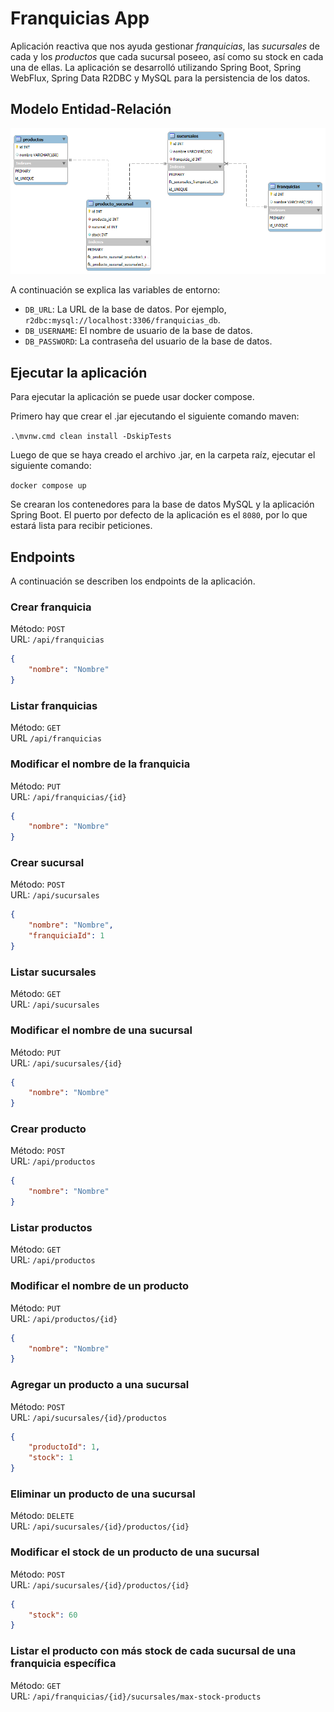 # Franquicias App
Aplicación reactiva que nos ayuda gestionar _franquicias_, las _sucursales_ de cada y los _productos_ que cada sucursal poseeo, así como su stock en cada una de ellas. La aplicación se desarrolló utilizando Spring Boot, Spring WebFlux, Spring Data R2DBC y MySQL para la persistencia de los datos.

## Modelo Entidad-Relación
![Modelo ER](https://github.com/cortzero/franquicias-app-webflux/blob/master/franquicias_model.png)

A continuación se explica las variables de entorno:

- `DB_URL`: La URL de la base de datos. Por ejemplo, `r2dbc:mysql://localhost:3306/franquicias_db`.
- `DB_USERNAME`: El nombre de usuario de la base de datos.
- `DB_PASSWORD`: La contraseña del usuario de la base de datos.

## Ejecutar la aplicación
Para ejecutar la aplicación se puede usar docker compose. 

Primero hay que crear el .jar ejecutando el siguiente comando maven:

`.\mvnw.cmd clean install -DskipTests`

Luego de que se haya creado el archivo .jar, en la carpeta raíz, ejecutar el siguiente comando:

`docker compose up`

Se crearan los contenedores para la base de datos MySQL y la aplicación Spring Boot. El puerto por defecto de la aplicación es el `8080`, por lo que estará lista para recibir peticiones.

## Endpoints

A continuación se describen los endpoints de la aplicación.

### Crear franquicia
Método: `POST`\
URL: `/api/franquicias`
```json
{
    "nombre": "Nombre"
}
```

### Listar franquicias
Método: `GET`\
URL `/api/franquicias`

### Modificar el nombre de la franquicia
Método: `PUT`\
URL: `/api/franquicias/{id}`
```json
{
    "nombre": "Nombre"
}
```

### Crear sucursal
Método: `POST`\
URL: `/api/sucursales`
```json
{
    "nombre": "Nombre",
    "franquiciaId": 1
}
```

### Listar sucursales
Método: `GET`\
URL: `/api/sucursales`

### Modificar el nombre de una sucursal
Método: `PUT`\
URL: `/api/sucursales/{id}`
```json
{
    "nombre": "Nombre"
}
```

### Crear producto
Método: `POST`\
URL: `/api/productos`
```json
{
    "nombre": "Nombre"
}
```

### Listar productos
Método: `GET`\
URL: `/api/productos`

### Modificar el nombre de un producto
Método: `PUT`\
URL: `/api/productos/{id}`
```json
{
    "nombre": "Nombre"
}
```

### Agregar un producto a una sucursal
Método: `POST`\
URL: `/api/sucursales/{id}/productos`
```json
{
    "productoId": 1,
    "stock": 1
}
```

### Eliminar un producto de una sucursal
Método: `DELETE`\
URL: `/api/sucursales/{id}/productos/{id}`

### Modificar el stock de un producto de una sucursal
Método: `POST`\
URL: `/api/sucursales/{id}/productos/{id}`
```json
{
    "stock": 60
}
```

### Listar el producto con más stock de cada sucursal de una franquicia específica
Método: `GET`\
URL: `/api/franquicias/{id}/sucursales/max-stock-products`

